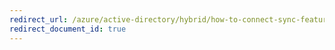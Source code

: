 ```yaml
---
redirect_url: /azure/active-directory/hybrid/how-to-connect-sync-feature-prevent-accidental-deletes
redirect_document_id: true
---
```

